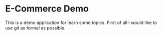 # E-Commerce Demo

This is a demo application for learn some topics. First of all I would like to use git as formal as possible.
